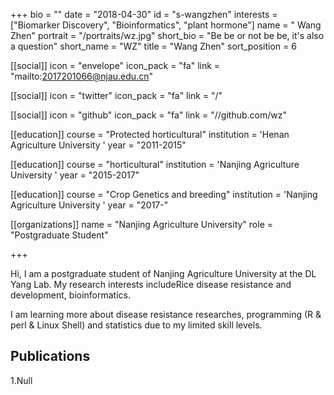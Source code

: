 +++
bio = ""
date = "2018-04-30"
id = "s-wangzhen"
interests = ["Biomarker Discovery", "Bioinformatics", "plant hormone"]
name = " Wang Zhen"
portrait = "/portraits/wz.jpg"
short_bio = "Be be or not be be, it's also a question"
short_name = "WZ"
title = "Wang Zhen"
sort_position = 6

[[social]]
    icon = "envelope"
    icon_pack = "fa"
    link = "mailto:2017201066@njau.edu.cn"

[[social]]
    icon = "twitter"
    icon_pack = "fa"
    link = "/"

[[social]]
    icon = "github"
    icon_pack = "fa"
    link = "//github.com/wz"

[[education]]
    course = "Protected horticultural"
    institution = 'Henan Agriculture University '
    year = "2011-2015"
    
[[education]]
    course = "horticultural"
    institution = 'Nanjing Agriculture University '
    year = "2015-2017"
    
[[education]]
    course = "Crop Genetics and breeding"
    institution = 'Nanjing Agriculture University '
    year = "2017-"



[[organizations]]
    name = "Nanjing Agriculture University"
    role = "Postgraduate Student"

+++

Hi, I am a postgraduate student of Nanjing Agriculture University at the DL Yang Lab. My research interests includeRice disease resistance and development, bioinformatics.

I am learning more about disease resistance researches, programming (R & perl & Linux Shell) and statistics due to my limited skill levels.

## Publications

1.Null
